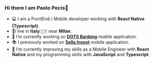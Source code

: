 ﻿### Hi there I am Paolo Pecis👋
- 💻​ I am a FrontEnd / Mobile developer working with **React Native (Typescript)**.
- 📍I live in **Italy**🇮🇹 near **Milan**.
- 🔭 I’m currently working on [**DOTS Banking**](https://www.dots.it/) mobile application.
- 📚​ I previously worked on [**Sella Invest**](https://www.sella.it/banca-online/landing/app-invest/index.jsp) mobile application.
- 🌱 I’m currently improving my skills as a Mobile Engineer with **React Native** and my programming skills with **JavaScript** and **Typescript**. 
